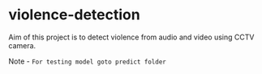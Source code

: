 # violence-detection
Aim of this project is to detect violence from audio and video using CCTV camera.

Note - `For testing model goto predict folder` 
